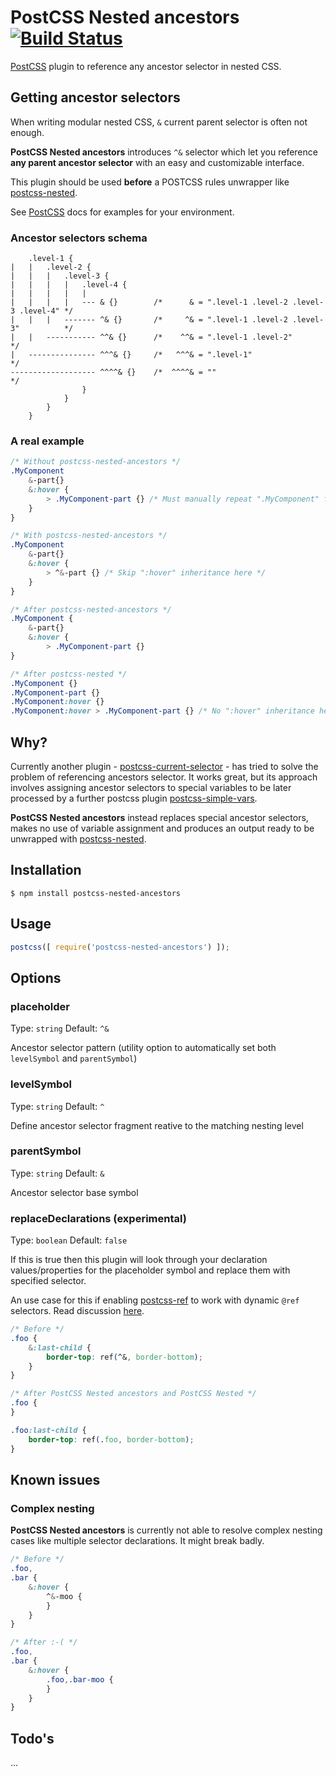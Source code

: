# PostCSS Nested ancestors [![Build Status][ci-img]][ci]

[PostCSS] plugin to reference any ancestor selector in nested CSS.

[PostCSS]:                      https://github.com/postcss/postcss
[ci-img]:                       https://travis-ci.org/toomuchdesign/postcss-nested-ancestors.svg
[ci]:                           https://travis-ci.org/toomuchdesign/postcss-nested-ancestors
[postcss-current-selector]:     https://github.com/komlev/postcss-current-selector
[postcss-nested]:               https://github.com/postcss/postcss-nested
[postcss-simple-vars]:          https://github.com/postcss/postcss-simple-vars

## Getting ancestor selectors
When writing modular nested CSS, `&` current parent selector is often not enough.

**PostCSS Nested ancestors** introduces `^&` selector which let you reference **any parent ancestor selector** with an easy and customizable interface.

This plugin should be used **before** a POSTCSS rules unwrapper like [postcss-nested].

See [PostCSS] docs for examples for your environment.

### Ancestor selectors schema

```
    .level-1 {
|   |   .level-2 {
|   |   |   .level-3 {
|   |   |   |   .level-4 {
|   |   |   |   |
|   |   |   |   --- & {}        /*      & = ".level-1 .level-2 .level-3 .level-4" */
|   |   |   ------- ^& {}       /*     ^& = ".level-1 .level-2 .level-3"          */
|   |   ----------- ^^& {}      /*    ^^& = ".level-1 .level-2"                   */
|   --------------- ^^^& {}     /*   ^^^& = ".level-1"                            */
------------------- ^^^^& {}    /*  ^^^^& = ""                                    */
                }
            }
        }
    }
```

### A real example

```css
/* Without postcss-nested-ancestors */
.MyComponent
    &-part{}
    &:hover {
        > .MyComponent-part {} /* Must manually repeat ".MyComponent" for each child */
    }
}

/* With postcss-nested-ancestors */
.MyComponent
    &-part{}
    &:hover {
        > ^&-part {} /* Skip ":hover" inheritance here */
    }
}

/* After postcss-nested-ancestors */
.MyComponent {
    &-part{}
    &:hover {
        > .MyComponent-part {}
}

/* After postcss-nested */
.MyComponent {}
.MyComponent-part {}
.MyComponent:hover {}
.MyComponent:hover > .MyComponent-part {} /* No ":hover" inheritance here! */

```

## Why?
Currently another plugin - [postcss-current-selector] - has tried to solve the problem of referencing ancestors selector. It works great, but its approach involves assigning ancestor selectors to special variables to be later processed by a further postcss plugin [postcss-simple-vars].

**PostCSS Nested ancestors** instead replaces special ancestor selectors, makes no use of variable assignment and produces an output ready to be unwrapped with [postcss-nested].

## Installation

```console
$ npm install postcss-nested-ancestors
```

## Usage

```js
postcss([ require('postcss-nested-ancestors') ]);
```

## Options

### placeholder

Type: `string`
Default: `^&`

Ancestor selector pattern (utility option to automatically set both `levelSymbol` and `parentSymbol`)

### levelSymbol

Type: `string`
Default: `^`

Define ancestor selector fragment reative to the matching nesting level

### parentSymbol

Type: `string`
Default: `&`

Ancestor selector base symbol

### replaceDeclarations (experimental)

Type: `boolean`
Default: `false`

If this is true then this plugin will look through your declaration values/properties for the placeholder symbol and replace them with specified selector.

An use case for this if enabling [postcss-ref](https://github.com/morishitter/postcss-ref) to work with dynamic `@ref` selectors. Read discussion [here](https://github.com/toomuchdesign/postcss-nested-ancestors/pull/3).

```css
/* Before */
.foo {
    &:last-child {
        border-top: ref(^&, border-bottom);
    }
}

/* After PostCSS Nested ancestors and PostCSS Nested */
.foo {
}

.foo:last-child {
    border-top: ref(.foo, border-bottom);
}
```

## Known issues

### Complex nesting
**PostCSS Nested ancestors** is currently not able to resolve complex nesting cases like multiple selector declarations. It might break badly.

```css
/* Before */
.foo,
.bar {
    &:hover {
        ^&-moo {
        }
    }
}

/* After :-( */
.foo,
.bar {
    &:hover {
        .foo,.bar-moo {
        }
    }
}

```

## Todo's
...
